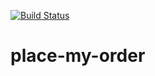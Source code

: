 [![Build Status](https://travis-ci.org/KirilleXXI/place-my-order.svg?branch=master)](https://travis-ci.org/KirilleXXI/place-my-order)

# place-my-order
